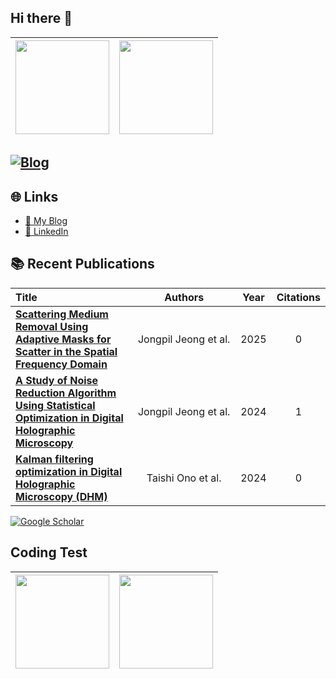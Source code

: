 ## Hi there 👋







| <img src="https://github-readme-stats.vercel.app/api/top-langs/?username=Jongpil0911&layout=compact&theme=radical" height=150 > | <img src="https://github-readme-stats.vercel.app/api?username=Jongpil0911&show_icons=true&theme=radical" height=150 > |
|:---:|:---:|




[![Blog](https://img.shields.io/badge/Blog-Visit%20My%20Blog-blue?style=for-the-badge&logo=google-chrome)](https://your-blog-url.com)
---
## 🌐 Links
- [📖 My Blog](https://your-blog-url.com)
- [💼 LinkedIn](https://www.linkedin.com/in/your-id)


## 📚 Recent Publications
<!-- SCHOLAR:START -->
| Title | &nbsp;&nbsp;&nbsp;&nbsp;&nbsp;&nbsp;&nbsp;&nbsp;&nbsp;&nbsp;Authors&nbsp;&nbsp;&nbsp;&nbsp;&nbsp;&nbsp;&nbsp;&nbsp;&nbsp;&nbsp; | Year | Citations |
|:---|:---:|:---:|:---:|
| [**Scattering Medium Removal Using Adaptive Masks for Scatter in the Spatial Frequency Domain**](https://ieeexplore.ieee.org/abstract/document/10973090/) | Jongpil&nbsp;Jeong&nbsp;et&nbsp;al. | 2025 | 0 |
| [**A Study of Noise Reduction Algorithm Using Statistical Optimization in Digital Holographic Microscopy**](https://ieeexplore.ieee.org/abstract/document/10613728/) | Jongpil&nbsp;Jeong&nbsp;et&nbsp;al. | 2024 | 1 |
| [**Kalman filtering optimization in Digital Holographic Microscopy (DHM)**](https://ieeexplore.ieee.org/abstract/document/10773243/) | Taishi&nbsp;Ono&nbsp;et&nbsp;al. | 2024 | 0 |
<!-- SCHOLAR:END -->










[![Google Scholar](https://img.shields.io/badge/Google%20Scholar-Profile-blue?logo=googlescholar&style=for-the-badge)](https://scholar.google.com/citations?user=O-3pYeQAAAAJ)

## Coding Test
| <img src="https://leetcard.jacoblin.cool/YOUR_ID?theme=dark&ext=heatmap&animation=true" height=150 > | <img src="http://mazassumnida.wtf/api/v2/generate_badge?boj=jongpil0911@naver.com" height=150 > |
|:---:|:---:|



<!--


**Jongpil0911/Jongpil0911** is a ✨ _special_ ✨ repository because its `README.md` (this file) appears on your GitHub profile.

Here are some ideas to get you started:

- 🔭 I’m currently working on ...
- 🌱 I’m currently learning ...
- 👯 I’m looking to collaborate on ...
- 🤔 I’m looking for help with ...
- 💬 Ask me about ...
- 📫 How to reach me: ...
- 😄 Pronouns: ...
- ⚡ Fun fact: ...
-->
